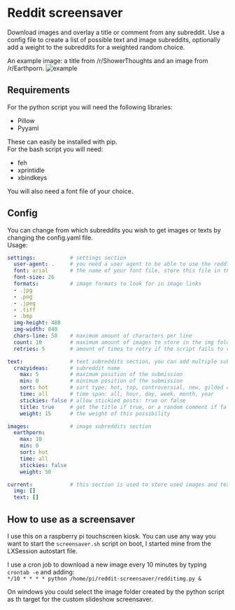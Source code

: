 # Reddit screensaver
Download images and overlay a title or comment from any subreddit. Use a config file to create a list of possible text and image subreddits, optionally add a weight to the subreddits for a weighted random choice.

An example image: a title from /r/ShowerThoughts and an image from /r/Earthporn.
![example](http://i.imgur.com/rRH9fh3.png "Example image.")

## Requirements
For the python script you will need the following libraries:  
* Pillow
* Pyyaml

These can easily be installed with pip.  
For the bash script you will need:  
* feh
* xprintidle
* xbindkeys

You will also need a font file of your choice.

## Config
You can change from which subreddits you wish to get images or texts by changing the config.yaml file.  
Usage: 
```yaml
settings:           # settings section
  user-agent: .     # you need a user agent to be able to use the reddit API
  font: arial       # the name of your font file, store this file in the same directory as the script
  font-size: 26 
  formats:          # image formats to look for in image links
  - .jpg
  - .png
  - .jpeg
  - .tiff
  - .bmp
  img-height: 480
  img-width: 840
  chars-line: 58    # maximum amount of characters per line
  count: 10         # maximum amount of images to store in the img folder
  retries: 5        # amount of times to retry if the script fails to create an image

text:               # text subreddits section, you can add multiple subreddits
  crazyideas:       # subreddit name
    max: 5          # maximum position of the submission
    min: 0          # minimum position of the submission
    sort: hot       # sort type: hot, top, controversial, new, gilded or rising
    time: all       # time span: all, hour, day, week, month, year
    stickies: false # allow stickied posts: true or false
    title: true     # get the title if true, or a random comment if false
    weight: 15      # the weight of this possibility

images:             # image subreddits section
  earthporn:
    max: 10
    min: 0
    sort: hot
    time: all
    stickies: false
    weight: 50

current:            # this section is used to store used images and texts to avoid dupolicates.
  img: []
  text: []
```

## How to use as a screensaver
I use this on a raspberry pi touchscreen kiosk. You can use any way you want to start the ```screensaver.sh``` script on boot, I started mine from the LXSession autostart file.

I use a cron job to download a new image every 10 minutes by typing ```crontab -e``` and adding:  
```*/10 * * * * python /home/pi/reddit-screensaver/redditimg.py &```  

On windows you could select the image folder created by the python script as th target for the custom slideshow screensaver.

